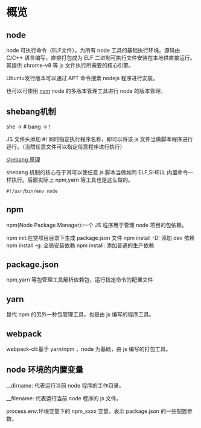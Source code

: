 # 概览

## node

node 可执行命令（ELF文件），为所有 node 工具的基础执行环境。源码由 C/C++ 语言编写，直接打包成为 ELF 二进制可执行文件安装在本地供直接运行。
其提供 chrome-v8 等 js 文件执行所需要的核心引擎。

Ubuntu发行版本可以通过 APT 命令搜索 nodejs 程序进行安装。

也可以可使用 [nvm](https://github.com/nvm-sh/nvm) node 的多版本管理工具进行 node 的版本管理。

## shebang机制

she -> #
bang -> !

JS 文件头添加 #! 同时指定执行程序名称，即可以将该 js 文件当做脚本程序进行运行。（当然任意文件可以指定任意程序进行执行）

[shebang 原理](https://cjting.me/2020/12/10/tiny-x64-helloworld/)

shebang 机制的核心在于其可以使任意 js 脚本当做如同 ELF,SHELL 内置命令一样执行。后面实际上 npm,yarn 等工具也是这么做的。

```shell
#!/usr/bin/env node
```

## npm

npm(Node Package Manager):一个 JS 程序用于管理 node 项目的包依赖。

npm init:在空项目目录下生成 package.json 文件
npm install -D: 添加 dev 依赖
npm install -g: 全局安装依赖
npm install: 添加普通的生产依赖

## package.json

npm,yarn 等包管理工具解析依赖包，运行指定命令的配置文件

## yarn

替代 npm 的另外一种包管理工具，也是由 js 编写的程序工具。

## webpack

webpack-cli:基于 yarn/npm ，node 为基础，由 js 编写的打包工具。

## node 环境的内置变量

__dirname: 代表运行当前 node 程序的工作目录。

__filename: 代表运行当前 node 程序的 js 文件。

process.env:环境变量下的 npm_xxxx 变量，表示 package.json 的一些配置参数。
